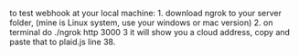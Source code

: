  to test webhook at your local machine: 1. download ngrok to your server folder, (mine is Linux system, use your windows or mac version) 2. on terminal do   ./ngrok http 3000 3 it will show you a cloud address, copy and paste that to plaid.js line 38. 